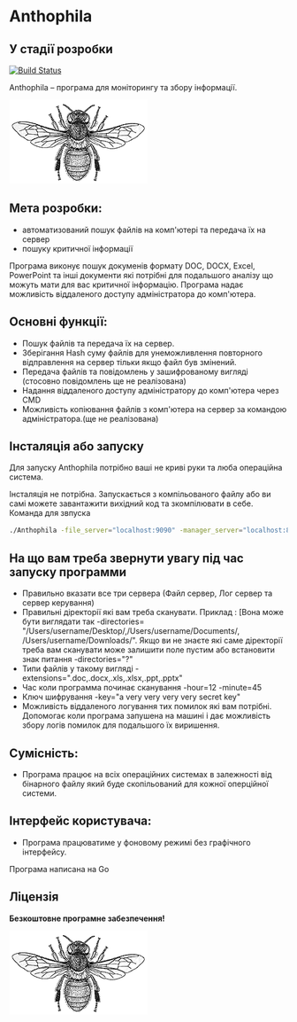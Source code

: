 # Anthophila
## У стадії розробки

[![Build Status](https://travis-ci.org/joemccann/dillinger.svg?branch=master)](https://github.com/rifatismailov/Anthophila)

Anthophila – програма для моніторингу та збору інформації.

![Logo](https://github.com/rifatismailov/Anthophila/blob/master/Anthophila.gif)


## Мета розробки:

- автоматизований пошук файлів на комп'ютері та передача їх на сервер
- пошуку критичної інформації


Програма виконує пошук докуменів формату DOC, DOCX, Excel, PowerPoint та інші документи які потрібні для подальшого аналізу що можуть мати для вас критичної інформацію.
Програма надає можливість віддаленого доступу адміністратора до комп'ютера.


## Основні функції:

- Пошук файлів та передача їх на сервер.
- Зберігання Hash суму файлів для унеможливлення повторного відправлення на сервер тільки якщо файл був змінений. 
- Передача файлів та повідомлень у зашифрованому вигляді (стосовно повідомлень ще не реалізована)
- Надання віддаленого доступу адміністратору до комп'ютера через CMD
- Можливість копіювання файлів з комп'ютера на сервер за командою адміністратора.(ще не реалізована)


## Інсталяція або запуску

Для запуску Anthophila потрібно ваші не криві руки та люба операційна система.

Інсталяція не потрібна. Запускається з компільованого файлу або ви самі можете завантажити вихідний код та зкомпілювати в себе.
Команда для звпуска
```sh
./Anthophila -file_server="localhost:9090" -manager_server="localhost:8080" -log_server="localhost:7070" -directories="?" -extensions=".doc,.docx,.xls,.xlsx,.ppt,.pptx" -hour=12 -minute=45 -key="a very very very very secret key" -log_file_status=true -log_manager_status=true
```

## На що вам треба звернути увагу під час запуску программи
  
- Правильно вказати все три сервера (Файл сервер, Лог сервер та сервер керування)
- Правильні діректорії які вам треба сканувати. Приклад :
   [Вона може бути виглядати так -directories= "/Users/username/Desktop/,/Users/username/Documents/, /Users/username/Downloads/". Якщо ви не знаєте які саме діректорії треба вам сканувати може залишити поле пустим або встановити знак питання -directories="?"
- Типи файлів у такому вигляді -extensions=".doc,.docx,.xls,.xlsx,.ppt,.pptx"
- Час коли программа починає сканування -hour=12 -minute=45
- Ключ шифрування -key="a very very very very secret key"
- Можливість віддаленого логування тих помилок які вам потрібні. Допомогає коли програма запушена на машині і дає можливість збору логів помилок для подальшого їх виришення. 


## Сумісність:

- Програма працює на всіх операційних системах в залежності від бінарного файлу який буде скопільований для кожної оперційної системи.

## Інтерфейс користувача:

- Програма працюватиме у фоновому режимі без графічного інтерфейсу.

Програма написана на Go



## Ліцензія

**Безкоштовне програмне забезпечення!**



![Logo](https://github.com/rifatismailov/Anthophila/blob/master/Anthophila.gif)